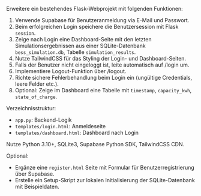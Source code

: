 Erweitere ein bestehendes Flask-Webprojekt mit folgenden Funktionen:

1. Verwende Supabase für Benutzeranmeldung via E-Mail und Passwort.
2. Beim erfolgreichen Login speichere die Benutzersession mit Flask `session`.
3. Zeige nach Login eine Dashboard-Seite mit den letzten Simulationsergebnissen aus einer SQLite-Datenbank `bess_simulation.db`, Tabelle `simulation_results`.
4. Nutze TailwindCSS für das Styling der Login- und Dashboard-Seiten.
5. Falls der Benutzer nicht eingeloggt ist, leite automatisch auf /login um.
6. Implementiere Logout-Funktion über /logout.
7. Richte sichere Fehlerbehandlung beim Login ein (ungültige Credentials, leere Felder etc.).
8. Optional: Zeige im Dashboard eine Tabelle mit `timestamp`, `capacity_kwh`, `state_of_charge`.

Verzeichnisstruktur:
- `app.py`: Backend-Logik
- `templates/login.html`: Anmeldeseite
- `templates/dashboard.html`: Dashboard nach Login

Nutze Python 3.10+, SQLite3, Supabase Python SDK, TailwindCSS CDN.

Optional:
- Ergänze eine `register.html` Seite mit Formular für Benutzerregistrierung über Supabase.
- Erstelle ein Setup-Skript zur lokalen Initialisierung der SQLite-Datenbank mit Beispieldaten.
